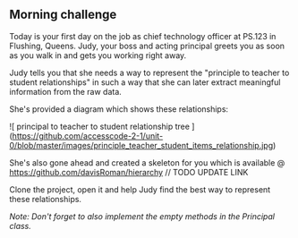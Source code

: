 ## Morning challenge

Today is your first day on the job as chief technology officer at PS.123 in Flushing, Queens. Judy, your boss and acting principal greets you as soon as you walk in and gets you working right away. 

Judy tells you that she needs a way to represent the "principle to teacher to student relationships" in such a way that she can later extract meaningful information from the raw data.

She's provided a diagram which shows these relationships:

![ principal to teacher to student relationship tree ]  (https://github.com/accesscode-2-1/unit-0/blob/master/images/principle_teacher_student_items_relationship.jpg)

She's also gone ahead and created a skeleton for you which is available @ https://github.com/davisRoman/hierarchy 
// TODO UPDATE LINK

Clone the project, open it and help Judy find the best way to represent these relationships. 

*Note: Don't forget to also implement the empty methods in the Principal class.*
